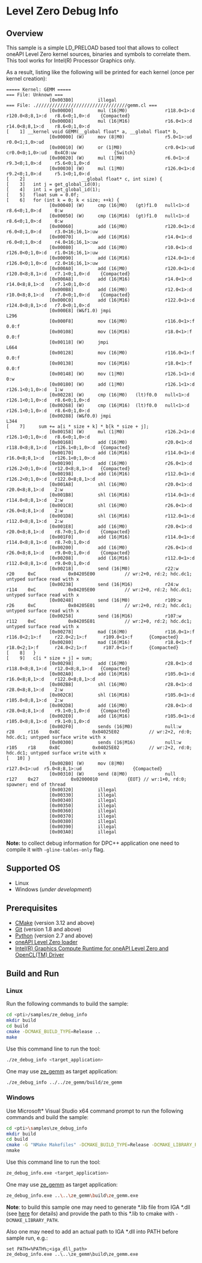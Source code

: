 # Level Zero Debug Info
## Overview
This sample is a simple LD_PRELOAD based tool that allows to collect oneAPI Level Zero kernel sources, binaries and symbols to correlate them. This tool works for Intel(R) Processor Graphics only.

As a result, listing like the following will be printed for each kernel (once per kernel creation):
```
===== Kernel: GEMM =====
=== File: Unknown ===
                [0x003B0]         illegal
=== File: .//////////////////////////////////gemm.cl ===
                [0x000D0]         mul (16|M0)              r118.0<1>:d   r120.0<8;8,1>:d   r8.6<0;1,0>:d    {Compacted}
                [0x000D8]         mul (16|M16)             r16.0<1>:d    r14.0<8;8,1>:d    r8.6<0;1,0>:d
[    1] __kernel void GEMM(__global float* a, __global float* b,
                [0x00000] (W)     mov (8|M0)               r5.0<1>:ud    r0.0<1;1,0>:ud
                [0x00010] (W)     or (1|M0)                cr0.0<1>:ud   cr0.0<0;1,0>:ud   0x4C0:uw              {Switch}
                [0x00020] (W)     mul (1|M0)               r6.0<1>:d     r9.3<0;1,0>:d     r5.6<0;1,0>:d
                [0x00030] (W)     mul (1|M0)               r126.0<1>:d   r9.2<0;1,0>:d     r5.1<0;1,0>:d
[    2]                     __global float* c, int size) {
[    3]   int j = get_global_id(0);
[    4]   int i = get_global_id(1);
[    5]   float sum = 0.0f;
[    6]   for (int k = 0; k < size; ++k) {
                [0x00040] (W)     cmp (16|M0)   (gt)f1.0   null<1>:d     r8.6<0;1,0>:d     0:w
                [0x00050] (W)     cmp (16|M16)  (gt)f1.0   null<1>:d     r8.6<0;1,0>:d     0:w
                [0x00060]         add (16|M0)              r120.0<1>:d   r6.0<0;1,0>:d     r3.0<16;16,1>:uw
                [0x00070]         add (16|M16)             r14.0<1>:d    r6.0<0;1,0>:d     r4.0<16;16,1>:uw
                [0x00080]         add (16|M0)              r10.0<1>:d    r126.0<0;1,0>:d   r1.0<16;16,1>:uw
                [0x00090]         add (16|M16)             r124.0<1>:d   r126.0<0;1,0>:d   r2.0<16;16,1>:uw
                [0x000A0]         add (16|M0)              r120.0<1>:d   r120.0<8;8,1>:d   r7.1<0;1,0>:d    {Compacted}
                [0x000A8]         add (16|M16)             r14.0<1>:d    r14.0<8;8,1>:d    r7.1<0;1,0>:d
                [0x000B8]         add (16|M0)              r12.0<1>:d    r10.0<8;8,1>:d    r7.0<0;1,0>:d    {Compacted}
                [0x000C0]         add (16|M16)             r122.0<1>:d   r124.0<8;8,1>:d   r7.0<0;1,0>:d
                [0x000E8] (W&f1.0) jmpi                                L296
                [0x000F8]         mov (16|M0)              r116.0<1>:f   0.0:f
                [0x00108]         mov (16|M16)             r18.0<1>:f    0.0:f
                [0x00118] (W)     jmpi                                 L664
                [0x00128]         mov (16|M0)              r116.0<1>:f   0.0:f
                [0x00138]         mov (16|M16)             r18.0<1>:f    0.0:f
                [0x00148] (W)     mov (1|M0)               r126.1<1>:d   0:w
                [0x00180] (W)     add (1|M0)               r126.1<1>:d   r126.1<0;1,0>:d   1:w
                [0x00228] (W)     cmp (16|M0)   (lt)f0.0   null<1>:d     r126.1<0;1,0>:d   r8.6<0;1,0>:d
                [0x00268] (W)     cmp (16|M16)  (lt)f0.0   null<1>:d     r126.1<0;1,0>:d   r8.6<0;1,0>:d
                [0x00288] (W&f0.0) jmpi                                L344
[    7]     sum += a[i * size + k] * b[k * size + j];
                [0x00158] (W)     mul (1|M0)               r126.2<1>:d   r126.1<0;1,0>:d   r8.6<0;1,0>:d
                [0x00168]         add (16|M0)              r20.0<1>:d    r118.0<8;8,1>:d   r126.1<0;1,0>:d  {Compacted}
                [0x00170]         add (16|M16)             r114.0<1>:d   r16.0<8;8,1>:d    r126.1<0;1,0>:d
                [0x00190]         add (16|M0)              r26.0<1>:d    r126.2<0;1,0>:d   r12.0<8;8,1>:d   {Compacted}
                [0x00198]         add (16|M16)             r112.0<1>:d   r126.2<0;1,0>:d   r122.0<8;8,1>:d
                [0x001A8]         shl (16|M0)              r20.0<1>:d    r20.0<8;8,1>:d    2:w
                [0x001B8]         shl (16|M16)             r114.0<1>:d   r114.0<8;8,1>:d   2:w
                [0x001C8]         shl (16|M0)              r26.0<1>:d    r26.0<8;8,1>:d    2:w
                [0x001D8]         shl (16|M16)             r112.0<1>:d   r112.0<8;8,1>:d   2:w
                [0x001E8]         add (16|M0)              r20.0<1>:d    r20.0<8;8,1>:d    r8.7<0;1,0>:d    {Compacted}
                [0x001F0]         add (16|M16)             r114.0<1>:d   r114.0<8;8,1>:d   r8.7<0;1,0>:d
                [0x00200]         add (16|M0)              r26.0<1>:d    r26.0<8;8,1>:d    r9.0<0;1,0>:d    {Compacted}
                [0x00208]         add (16|M16)             r112.0<1>:d   r112.0<8;8,1>:d   r9.0<0;1,0>:d
                [0x00218]         send (16|M0)             r22:w    r20     0xC            0x04205E00           // wr:2+0, rd:2; hdc.dc1; untyped surface read with x
                [0x00238]         send (16|M16)            r24:w    r114    0xC            0x04205E00           // wr:2+0, rd:2; hdc.dc1; untyped surface read with x
                [0x00248]         send (16|M0)             r109:w   r26     0xC            0x04205E01           // wr:2+0, rd:2; hdc.dc1; untyped surface read with x
                [0x00258]         send (16|M16)            r107:w   r112    0xC            0x04205E01           // wr:2+0, rd:2; hdc.dc1; untyped surface read with x
                [0x00278]         mad (16|M0)              r116.0<1>:f   r116.0<2;1>:f     r22.0<2;1>:f      r109.0<1>:f      {Compacted}
                [0x00280]         mad (16|M16)             r18.0<1>:f    r18.0<2;1>:f      r24.0<2;1>:f      r107.0<1>:f      {Compacted}
[    8]   }
[    9]   c[i * size + j] = sum;
                [0x00298]         add (16|M0)              r28.0<1>:d    r118.0<8;8,1>:d   r12.0<8;8,1>:d   {Compacted}
                [0x002A0]         add (16|M16)             r105.0<1>:d   r16.0<8;8,1>:d    r122.0<8;8,1>:d
                [0x002B8]         shl (16|M0)              r28.0<1>:d    r28.0<8;8,1>:d    2:w
                [0x002C8]         shl (16|M16)             r105.0<1>:d   r105.0<8;8,1>:d   2:w
                [0x002D8]         add (16|M0)              r28.0<1>:d    r28.0<8;8,1>:d    r9.1<0;1,0>:d    {Compacted}
                [0x002E0]         add (16|M16)             r105.0<1>:d   r105.0<8;8,1>:d   r9.1<0;1,0>:d
                [0x002F0]         sends (16|M0)            null:w   r28     r116    0x8C            0x04025E02           // wr:2+2, rd:0; hdc.dc1; untyped surface write with x
                [0x00300]         sends (16|M16)           null:w   r105    r18     0x8C            0x04025E02           // wr:2+2, rd:0; hdc.dc1; untyped surface write with x
[   10] }
                [0x002B0] (W)     mov (8|M0)               r127.0<1>:ud  r5.0<8;8,1>:ud                   {Compacted}
                [0x00310] (W)     send (8|M0)              null     r127    0x27            0x02000010           {EOT} // wr:1+0, rd:0; spawner; end of thread
                [0x00320]         illegal
                [0x00330]         illegal
                [0x00340]         illegal
                [0x00350]         illegal
                [0x00360]         illegal
                [0x00370]         illegal
                [0x00380]         illegal
                [0x00390]         illegal
                [0x003A0]         illegal
```
**Note:** to collect debug information for DPC++ application one need to compile it with `-gline-tables-only` flag.

## Supported OS
- Linux
- Windows (*under development*)

## Prerequisites
- [CMake](https://cmake.org/) (version 3.12 and above)
- [Git](https://git-scm.com/) (version 1.8 and above)
- [Python](https://www.python.org/) (version 2.7 and above)
- [oneAPI Level Zero loader](https://github.com/oneapi-src/level-zero)
- [Intel(R) Graphics Compute Runtime for oneAPI Level Zero and OpenCL(TM) Driver](https://github.com/intel/compute-runtime)

## Build and Run
### Linux
Run the following commands to build the sample:
```sh
cd <pti>/samples/ze_debug_info
mkdir build
cd build
cmake -DCMAKE_BUILD_TYPE=Release ..
make
```
Use this command line to run the tool:
```sh
./ze_debug_info <target_application>
```
One may use [ze_gemm](../ze_gemm) as target application:
```sh
./ze_debug_info ../../ze_gemm/build/ze_gemm
```
### Windows
Use Microsoft* Visual Studio x64 command prompt to run the following commands and build the sample:
```sh
cd <pti>\samples\ze_debug_info
mkdir build
cd build
cmake -G "NMake Makefiles" -DCMAKE_BUILD_TYPE=Release -DCMAKE_LIBRARY_PATH=<level_zero_loader>\lib;<iga_lib_path> -DCMAKE_INCLUDE_PATH=<level_zero_loader>\include ..
nmake
```
Use this command line to run the tool:
```sh
ze_debug_info.exe <target_application>
```
One may use [ze_gemm](../ze_gemm) as target application:
```sh
ze_debug_info.exe ..\..\ze_gemm\build\ze_gemm.exe
```
**Note**: to build this sample one may need to generate *.lib file from IGA *.dll (see [here](https://stackoverflow.com/questions/9946322/how-to-generate-an-import-library-lib-file-from-a-dll) for details) and provide the path to this *.lib to cmake with `-DCMAKE_LIBRARY_PATH`.

Also one may need to add an actual path to IGA *.dll into PATH before sample run, e.g.:
```
set PATH=%PATH%;<iga_dll_path>
ze_debug_info.exe ..\..\ze_gemm\build\ze_gemm.exe
```